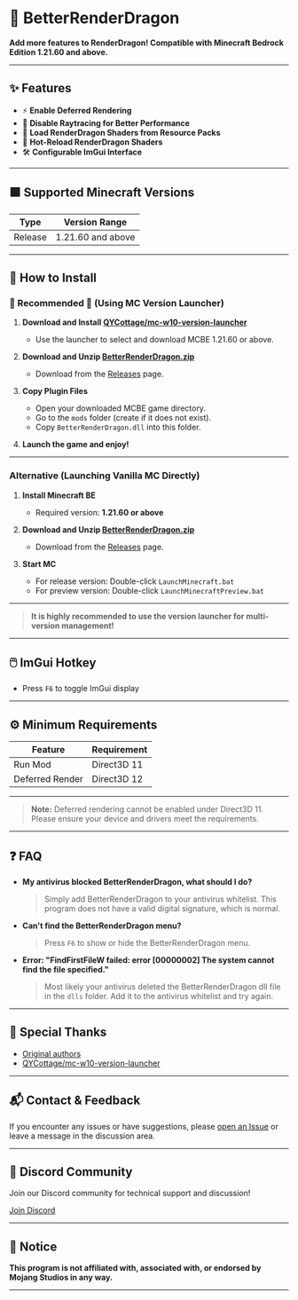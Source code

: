 # 🚀 BetterRenderDragon

**Add more features to RenderDragon! Compatible with Minecraft Bedrock Edition 1.21.60 and above.**

---

## ✨ Features

- ⚡ **Enable Deferred Rendering**
- 🚫 **Disable Raytracing for Better Performance**
- 🎨 **Load RenderDragon Shaders from Resource Packs**
- 🔄 **Hot-Reload RenderDragon Shaders**
- 🛠️ **Configurable ImGui Interface**

---

## 🟩 Supported Minecraft Versions

| Type    | Version Range     |
| ------- | ----------------- |
| Release | 1.21.60 and above |

---

## 📝 How to Install

### 🚩 Recommended :star2: (Using MC Version Launcher)

1. **Download and Install [QYCottage/mc-w10-version-launcher](https://github.com/QYCottage/mc-w10-version-launcher)**

   - Use the launcher to select and download MCBE 1.21.60 or above.

2. **Download and Unzip [BetterRenderDragon.zip](#)**

   - Download from the [Releases](https://github.com/dreamguxiang/BetterRenderDragon/releases/latest) page.

3. **Copy Plugin Files**

   - Open your downloaded MCBE game directory.
   - Go to the `mods` folder (create if it does not exist).
   - Copy `BetterRenderDragon.dll` into this folder.

4. **Launch the game and enjoy!**

---

### Alternative (Launching Vanilla MC Directly)

1. **Install Minecraft BE**

   - Required version: **1.21.60 or above**

2. **Download and Unzip [BetterRenderDragon.zip](#)**

   - Download from the [Releases](https://github.com/dreamguxiang/BetterRenderDragon/releases/latest) page.

3. **Start MC**
   - For release version: Double-click `LaunchMinecraft.bat`
   - For preview version: Double-click `LaunchMinecraftPreview.bat`

---

> **It is highly recommended to use the version launcher for multi-version management!**

---

## 🖱️ ImGui Hotkey

- Press `F6` to toggle ImGui display

---

## ⚙️ Minimum Requirements

| Feature         | Requirement |
| --------------- | ----------- |
| Run Mod         | Direct3D 11 |
| Deferred Render | Direct3D 12 |

---

> **Note:** Deferred rendering cannot be enabled under Direct3D 11. Please ensure your device and drivers meet the requirements.

---

## ❓ FAQ

- **My antivirus blocked BetterRenderDragon, what should I do?**

  > Simply add BetterRenderDragon to your antivirus whitelist. This program does not have a valid digital signature, which is normal.

- **Can't find the BetterRenderDragon menu?**

  > Press `F6` to show or hide the BetterRenderDragon menu.

- **Error: "FindFirstFileW failed: error [00000002] The system cannot find the file specified."**

  > Most likely your antivirus deleted the BetterRenderDragon dll file in the `dlls` folder. Add it to the antivirus whitelist and try again.

---

## 🤝 Special Thanks

- [Original authors](https://github.com/ddf8196/BetterRenderDragon)
- [QYCottage/mc-w10-version-launcher](https://github.com/QYCottage/mc-w10-version-launcher)

---

## 📬 Contact & Feedback

If you encounter any issues or have suggestions, please [open an Issue](https://github.com/QYCottage/BetterRenderDragon/issues) or leave a message in the discussion area.

---

## 💬 Discord Community

Join our Discord community for technical support and discussion!

[Join Discord](https://discord.gg/8nGcV8QkKZ)

---

## 📝 Notice

**This program is not affiliated with, associated with, or endorsed by Mojang Studios in any way.**

---

